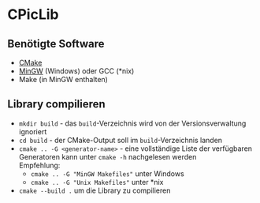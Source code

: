 # CPicLib

## Benötigte Software
  * [CMake](https://cmake.org/)
  * [MinGW](http://mingw.org/) (Windows) oder GCC (*nix)
  * Make (in MinGW enthalten)

## Library compilieren
  * `mkdir build` - das `build`-Verzeichnis wird von der Versionsverwaltung ignoriert
  * `cd build` - der CMake-Output soll im `build`-Verzeichnis landen
  * `cmake .. -G <generator-name>` - eine vollständige Liste der verfügbaren Generatoren kann unter `cmake -h` nachgelesen werden  
  Empfehlung:
    * `cmake .. -G "MinGW Makefiles"` unter Windows
    * `cmake .. -G "Unix Makefiles"` unter *nix
  * `cmake --build .` um die Library zu compilieren
